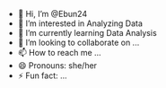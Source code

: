 - 👋 Hi, I’m @Ebun24
- 👀 I’m interested in Analyzing Data
- 🌱 I’m currently learning Data Analysis
- 💞️ I’m looking to collaborate on ...
- 📫 How to reach me ...
- 😄 Pronouns: she/her
- ⚡ Fun fact: ...

<!---
Ebun24/Ebun24 is a ✨ special ✨ repository because its `README.md` (this file) appears on your GitHub profile.
You can click the Preview link to take a look at your changes.
--->
